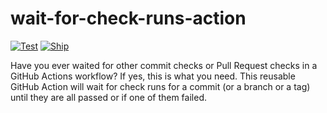 # wait-for-check-runs-action

[![Test](https://github.com/CatChen/wait-for-checks-action/actions/workflows/test.yml/badge.svg)](https://github.com/CatChen/check-git-status-action/actions/workflows/test.yml)
[![Ship](https://github.com/CatChen/wait-for-checks-action/actions/workflows/ship.yml/badge.svg)](https://github.com/CatChen/check-git-status-action/actions/workflows/ship.yml)

Have you ever waited for other commit checks or Pull Request checks in a GitHub Actions workflow? If yes, this is what you need. This reusable GitHub Action will wait for check runs for a commit (or a branch or a tag) until they are all passed or if one of them failed.
